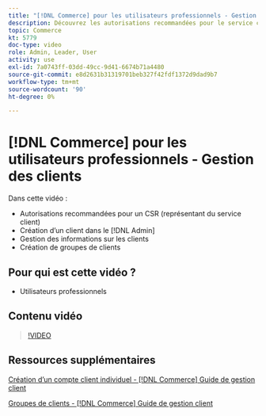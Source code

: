 ```yaml
---
title: "[!DNL Commerce] pour les utilisateurs professionnels - Gestion des clients"
description: Découvrez les autorisations recommandées pour le service client, en créant un client dans le [!DNL Admin], de gérer les informations sur les clients et de créer des groupes de clients.
topic: Commerce
kt: 5779
doc-type: video
role: Admin, Leader, User
activity: use
exl-id: 7a0743ff-03dd-49cc-9d41-6674b71a4480
source-git-commit: e8d2631b31319701beb327f42fdf1372d9dad9b7
workflow-type: tm+mt
source-wordcount: '90'
ht-degree: 0%

---
```


# [!DNL Commerce] pour les utilisateurs professionnels - Gestion des clients

Dans cette vidéo :

- Autorisations recommandées pour un CSR (représentant du service client)
- Création d’un client dans le [!DNL Admin]
- Gestion des informations sur les clients
- Création de groupes de clients

## Pour qui est cette vidéo ?

- Utilisateurs professionnels

## Contenu vidéo

>[!VIDEO](https://video.tv.adobe.com/v/36189?quality=12&learn=on)

## Ressources supplémentaires

[Création d’un compte client individuel - [!DNL Commerce] Guide de gestion client](https://experienceleague.adobe.com/docs/commerce-admin/customers/customer-accounts/account-create.html)

[Groupes de clients - [!DNL Commerce] Guide de gestion client](https://experienceleague.adobe.com/docs/commerce-admin/customers/customers-menu/customer-groups.html)
